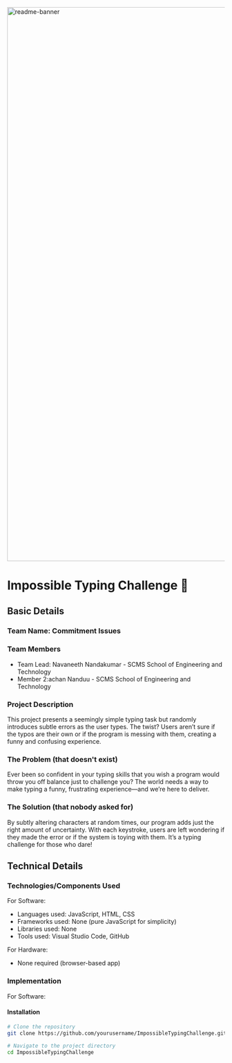 <img width="1280" alt="readme-banner" src="https://github.com/user-attachments/assets/35332e92-44cb-425b-9dff-27bcf1023c6c">

# Impossible Typing Challenge 🎯

## Basic Details
### Team Name: Commitment Issues

### Team Members
- Team Lead: Navaneeth Nandakumar - SCMS School of Engineering and Technology
- Member 2:achan Nanduu - SCMS School of Engineering and Technology

### Project Description
This project presents a seemingly simple typing task but randomly introduces subtle errors as the user types. The twist? Users aren’t sure if the typos are their own or if the program is messing with them, creating a funny and confusing experience.

### The Problem (that doesn't exist)
Ever been so confident in your typing skills that you wish a program would throw you off balance just to challenge you? The world needs a way to make typing a funny, frustrating experience—and we’re here to deliver.

### The Solution (that nobody asked for)
By subtly altering characters at random times, our program adds just the right amount of uncertainty. With each keystroke, users are left wondering if they made the error or if the system is toying with them. It’s a typing challenge for those who dare!

## Technical Details
### Technologies/Components Used
For Software:
- Languages used: JavaScript, HTML, CSS
- Frameworks used: None (pure JavaScript for simplicity)
- Libraries used: None
- Tools used: Visual Studio Code, GitHub

For Hardware:
- None required (browser-based app)

### Implementation
For Software:
#### Installation
```bash
# Clone the repository
git clone https://github.com/yourusername/ImpossibleTypingChallenge.git

# Navigate to the project directory
cd ImpossibleTypingChallenge
